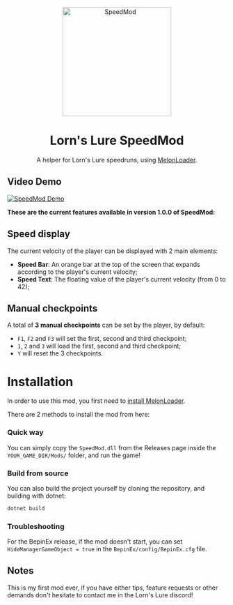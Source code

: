 <div align="center">
  <img src="https://github.com/user-attachments/assets/ac3598f0-f694-47f6-87c0-e4c47d73d452" alt="SpeedMod" width="250" />
  <h1>Lorn's Lure SpeedMod</h1>
  A helper for Lorn's Lure speedruns, using <a href="https://github.com/LavaGang/MelonLoader">MelonLoader</a>.
</div>

## Video Demo

[![SpeedMod Demo](https://img.youtube.com/vi/-zkYbQj1EGE/0.jpg)](https://www.youtube.com/watch?v=-zkYbQj1EGE "SpeedMod Demo")

**These are the current features available in version 1.0.0 of SpeedMod:**

## Speed display

The current velocity of the player can be displayed with 2 main elements:
- **Speed Bar**: An orange bar at the top of the screen that expands according to the player's current velocity;
- **Speed Text**: The floating value of the player's current velocity (from 0 to 42);

## Manual checkpoints

A total of **3 manual checkpoints** can be set by the player, by default:
- `F1`, `F2` and `F3` will set the first, second and third checkpoint;
- `1`, `2` and `3` will load the first, second and third checkpoint;
- `Y` will reset the 3 checkpoints.

# Installation

In order to use this mod, you first need to [install MelonLoader](https://github.com/LavaGang/MelonLoader.Installer/blob/master/README.md#how-to-install-re-install-or-update-melonloader).

There are 2 methods to install the mod from here:  

### Quick way

You can simply copy the `SpeedMod.dll` from the Releases page inside the `YOUR_GAME_DIR/Mods/` folder, and run the game!  

### Build from source
You can also build the project yourself by cloning the repository, and building with dotnet:  
```powershell
dotnet build
```

### Troubleshooting

For the BepinEx release, if the mod doesn't start, you can set `HideManagerGameObject = true` in the `BepinEx/config/BepinEx.cfg` file.

## Notes

This is my first mod ever, if you have either tips, feature requests or other demands don't hesitate to contact me
in the Lorn's Lure discord!  
